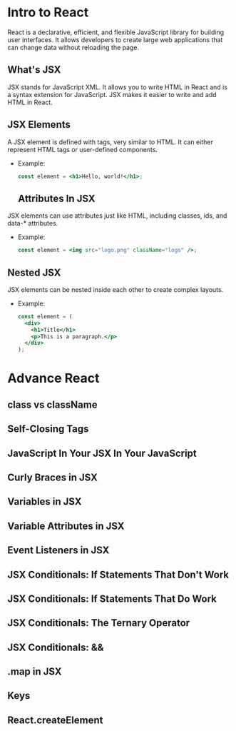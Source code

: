 # Intro to React

React is a declarative, efficient, and flexible JavaScript library for building user interfaces. It allows developers to create large web applications that can change data without reloading the page.

## What's JSX

JSX stands for JavaScript XML. It allows you to write HTML in React and is a syntax extension for JavaScript. JSX makes it easier to write and add HTML in React.

## JSX Elements

A JSX element is defined with tags, very similar to HTML. It can either represent HTML tags or user-defined components.

- Example:
  ```jsx
  const element = <h1>Hello, world!</h1>;
  ```

  ## Attributes In JSX

JSX elements can use attributes just like HTML, including classes, ids, and data-* attributes.

- Example:
  ```jsx
  const element = <img src="logo.png" className="logo" />;
  ```

## Nested JSX

JSX elements can be nested inside each other to create complex layouts.

- Example:
  ```jsx
  const element = (
    <div>
      <h1>Title</h1>
      <p>This is a paragraph.</p>
    </div>
  );
  ```

  







# Advance React
## class vs className
## Self-Closing Tags
## JavaScript In Your JSX In Your JavaScript
## Curly Braces in JSX
## Variables in JSX
## Variable Attributes in JSX
## Event Listeners in JSX
## JSX Conditionals: If Statements That Don't Work
## JSX Conditionals: If Statements That Do Work
## JSX Conditionals: The Ternary Operator
## JSX Conditionals: &&
## .map in JSX
## Keys
## React.createElement
